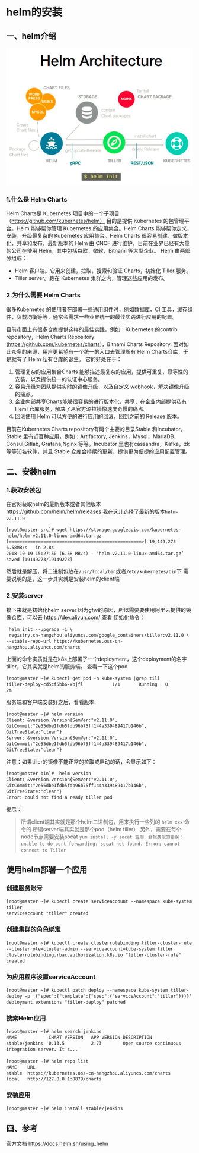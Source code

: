 <!-- toc -->

# helm的安装

## 一、helm介绍
![](../images/screenshot_1539936296530.png)
### 1.什么是 Helm Charts
Helm Charts是 Kubernetes 项目中的一个子项目（https://github.com/kubernetes/helm） 目的是提供 Kubernetes 的包管理平台。Helm 能够帮你管理 Kubernetes 的应用集合。Helm Charts 能够帮你定义，安装，升级最复杂的 Kubernetes 应用集合。Helm Charts 很容易创建，做版本化，共享和发布，最新版本的 Helm 由 CNCF 进行维护，目前在业界已经有大量的公司在使用 Helm，其中包括谷歌，微软，Bitnami 等大型企业。
Helm 由两部分组成：
* Helm 客户端。它用来创建，拉取，搜索和验证 Charts，初始化 Tiller 服务。
* Tiller server。跑在 Kubernetes 集群之内，管理这些应用的发布。

### 2.为什么需要 Helm Charts
很多Kubernetes 的使用者在部署一些通用组件时，例如数据库，CI 工具，缓存组件，负载均衡等等，通常会需求一些业界统一的最佳实践进行应用的配置。

目前市面上有很多仓库提供这样的最佳实践，例如：Kubernetes 的contrib repository，Helm Charts Repository (https://github.com/kubernetes/charts)，Bitnami Charts Repository. 面对如此众多的来源，用户更希望有一个统一的入口去管理所有 Helm Charts仓库，于是就有了 Helm 私有仓库的诞生。
它的好处在于：
1. 管理复杂的应用集合Charts 能够描述最复杂的应用，提供可重复，幂等性的安装，以及提供统一的认证中心服务。
2. 容易升级为团队提供实时的镜像升级，以及自定义 webhook，解决镜像升级的痛点。
3. 企业内部共享Charts能够很容易的进行版本化，共享，在企业内部提供私有Heml 仓库服务，解决了从官方源拉镜像速度奇慢的痛点。
4. 回滚使用 Helm 可以方便的进行应用的回滚，回到之前的 Release 版本。

目前在Kubernetes Charts repository有两个主要的目录Stable 和Incubator，Stable 里有近百种应用，例如：Artifactory, Jenkins，Mysql，MariaDB，Consul,Gitlab, Grafana,Nginx 等等。Incubator 里也有cassandra，Kafka，zk 等等知名软件，并且 Stable 仓库会持续的更新，提供更为便捷的应用配置管理。

## 二、安装helm
### 1.获取安装包
在官网获取helm的最新版本或者其他版本 https://github.com/helm/helm/releases
我在这儿选择了最新的版本`helm-v2.11.0`
```
[root@master src]# wget https://storage.googleapis.com/kubernetes-helm/helm-v2.11.0-linux-amd64.tar.gz
[==================================================>] 19,149,273  6.58MB/s   in 2.8s
2018-10-19 15:27:50 (6.58 MB/s) - ‘helm-v2.11.0-linux-amd64.tar.gz’ saved [19149273/19149273]
```

然后就是解压，将二进制包放在`/usr/local/bin`或者`/etc/kubernetes/bin`下
需要说明的是，这一步其实就是安装helm的client端

### 2.安装server
接下来就是初始化helm server
因为gfw的原因，所以需要要使用阿里云提供的镜像仓库，可以去 https://dev.aliyun.com/  查看
初始化命令：
```
 helm init --upgrade -i \
 registry.cn-hangzhou.aliyuncs.com/google_containers/tiller:v2.11.0 \
--stable-repo-url https://kubernetes.oss-cn-hangzhou.aliyuncs.com/charts
```
上面的命令实质就是在k8s上部署了一个deployment，这个deployment的名字 tiller，它其实就是helm的服务端。
查看一下这个pod
```
[root@master ~]# kubectl get pod -n kube-system |grep till
tiller-deploy-cd5cf5bb6-xbjfl           1/1       Running   0          2m
```
服务端和客户端安装好之后，看看版本:
```
[root@master ~]# helm version
Client: &version.Version{SemVer:"v2.11.0", GitCommit:"2e55dbe1fdb5fdb96b75ff144a339489417b146b", GitTreeState:"clean"}
Server: &version.Version{SemVer:"v2.11.0", GitCommit:"2e55dbe1fdb5fdb96b75ff144a339489417b146b", GitTreeState:"clean"}
```
注意：如果tiller的镜像不能正常的拉取或启动的话，会显示如下：
```
[root@master bin]#  helm version
Client: &version.Version{SemVer:"v2.11.0", GitCommit:"2e55dbe1fdb5fdb96b75ff144a339489417b146b", GitTreeState:"clean"}
Error: could not find a ready tiller pod
```
提示：
> 所谓client端其实就是那个helm二进制包，用来执行一些列的 `helm xxx` 命令的
> 所谓server端其实就是那个pod（helm tiller）
> 另外，需要在每个node节点需要安装socat
        ```
        yum install -y socat
        否则，会报类似的错误：
        unable to do port forwarding: socat not found.
        Error: cannot connect to Tiller
        ```
## 使用helm部署一个应用
### 创建服务账号
```
[root@master ~]# kubectl create serviceaccount --namespace kube-system tiller
serviceaccount "tiller" created
```

### 创建集群的角色绑定
```
[root@master ~]# kubectl create clusterrolebinding tiller-cluster-rule --clusterrole=cluster-admin --serviceaccount=kube-system:tiller
clusterrolebinding.rbac.authorization.k8s.io "tiller-cluster-rule" created
```

### 为应用程序设置serviceAccount
```
[root@master ~]# kubectl patch deploy --namespace kube-system tiller-deploy -p '{"spec":{"template":{"spec":{"serviceAccount":"tiller"}}}}'
deployment.extensions "tiller-deploy" patched
```

### 搜索Helm应用
```
[root@master ~]# helm search jenkins
NAME          	CHART VERSION	APP VERSION	DESCRIPTION
stable/jenkins	0.13.5       	2.73       	Open source continuous integration server. It s...

[root@master ~]# helm repo list
NAME  	URL
stable	https://kubernetes.oss-cn-hangzhou.aliyuncs.com/charts
local 	http://127.0.0.1:8879/charts
```

### 安装应用
```
[root@master ~]# helm install stable/jenkins
```

## 四、参考
官方文档 https://docs.helm.sh/using_helm
